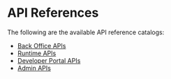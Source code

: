 # API References

The following are the available API reference catalogs:

- [Back Office APIs](/catalogs/api-reference-back-office)
- [Runtime APIs](/catalogs/api-reference-runtime)
- [Developer Portal APIs](/catalogs/api-reference-developer-portal)
- [Admin APIs](/catalogs/api-reference-admin)

